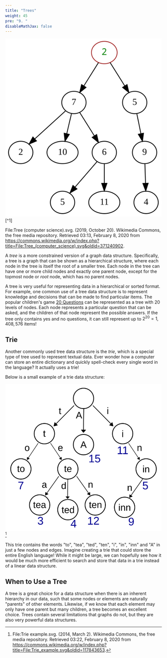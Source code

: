 ```yaml
---
title: "Trees"
weight: 45
pre: "9. "
disableMathJax: false
---
```


![Tree Data Structure](/images/4/4.9.tree.svg)[^1]

File:Tree (computer science).svg. (2019, October 20). Wikimedia Commons, the free media repository. Retrieved 03:13, February 8, 2020 from https://commons.wikimedia.org/w/index.php?title=File:Tree_(computer_science).svg&oldid=371240902.

A _tree_ is a more constrained version of a graph data structure. Specifically, a tree is a graph that can be shown as a hierarchical structure, where each node in the tree is itself the root of a smaller tree. Each node in the tree can have one or more child nodes and exactly one parent node, except for the topmost node or _root_ node, which has no parent nodes. 

A tree is very useful for representing data in a hierarchical or sorted format. For example, one common use of a tree data structure is to represent knowledge and decisions that can be made to find particular items. The popular children's game [20 Questions](https://en.wikipedia.org/wiki/Twenty_Questions) can be represented as a tree with 20 levels of nodes. Each node represents a particular question that can be asked, and the children of that node represent the possible answers. If the tree only contains yes and no questions, it can still represent up to $2^{20} = 1,408,576$ items!

## Trie

Another commonly used tree data structure is the _trie_, which is a special type of tree used to represent textual data. Ever wonder how a computer can store an entire dictionary and quickly spell-check every single word in the language? It actually uses a trie!

Below is a small example of a trie data structure:

![Trie Data Structure](/images/4/4.9.trie.svg)[^2]

[^2]: File:Trie example.svg. (2014, March 2). Wikimedia Commons, the free media repository. Retrieved 03:22, February 8, 2020 from https://commons.wikimedia.org/w/index.php?title=File:Trie_example.svg&oldid=117843653.

This trie contains the words "to", "tea", "ted", "ten", "i", "in", "inn" and "A" in just a few nodes and edges. Imagine creating a trie that could store the entire English language! While it might be large, we can hopefully see how it would be much more efficient to search and store that data in a trie instead of a linear data structure. 

## When to Use a Tree

A tree is a great choice for a data structure when there is an inherent hierarchy in our data, such that some nodes or elements are naturally "parents" of other elements. Likewise, if we know that each element may only have one parent but many children, a tree becomes an excellent choice. Trees contain several limitations that graphs do not, but they are also very powerful data structures. 
